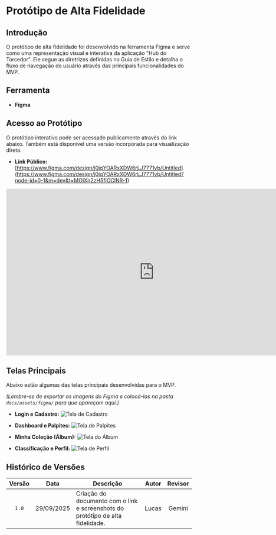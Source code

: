 # Protótipo de Alta Fidelidade

## Introdução

O protótipo de alta fidelidade foi desenvolvido na ferramenta Figma e serve como uma representação visual e interativa da aplicação "Hub do Torcedor". Ele segue as diretrizes definidas no Guia de Estilo e detalha o fluxo de navegação do usuário através das principais funcionalidades do MVP.

## Ferramenta

* **Figma**

## Acesso ao Protótipo

O protótipo interativo pode ser acessado publicamente através do link abaixo. Também está disponível uma versão incorporada para visualização direta.

* **Link Público:** [https://www.figma.com/design/j0jqYOARxXDW6rLJ7771yb/Untitled](https://www.figma.com/design/j0jqYOARxXDW6rLJ7771yb/Untitled?node-id=0-1&m=dev&t=MOIXn2zH5fIOClNR-1)

<div align="center">
<iframe style="border: 1px solid rgba(0, 0, 0, 0.1);" width="800" height="450" src="https://embed.figma.com/design/j0jqYOARxXDW6rLJ7771yb/Untitled?node-id=0-1&embed-host=share" allowfullscreen></iframe>
</div>

## Telas Principais

Abaixo estão algumas das telas principais desenvolvidas para o MVP.

*(Lembre-se de exportar as imagens do Figma e colocá-las na pasta `docs/assets/figma/` para que apareçam aqui.)*

* **Login e Cadastro:**
    ![Tela de Cadastro](assets/figma/cadastro.png)

* **Dashboard e Palpites:**
    ![Tela de Palpites](assets/figma/palpites.png)

* **Minha Coleção (Álbum):**
    ![Tela do Álbum](assets/figma/album.png)

* **Classificação e Perfil:**
    ![Tela de Perfil](assets/figma/perfil.png)

## Histórico de Versões

| Versão | Data | Descrição | Autor | Revisor |
| :----: | :------------: | ----------------------------------------------------------------------- | :---------: | :---------: |
| `1.0` | 29/09/2025 | Criação do documento com o link e screenshots do protótipo de alta fidelidade. | Lucas | Gemini |